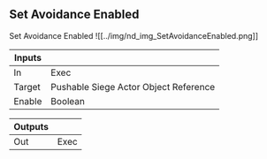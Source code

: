 ## Set Avoidance Enabled
Set Avoidance Enabled
![[../img/nd_img_SetAvoidanceEnabled.png]]

|Inputs||
|--|--|
| In | Exec |
| Target | Pushable Siege Actor Object Reference |
| Enable | Boolean |

|Outputs||
|--|--|
| Out | Exec |
